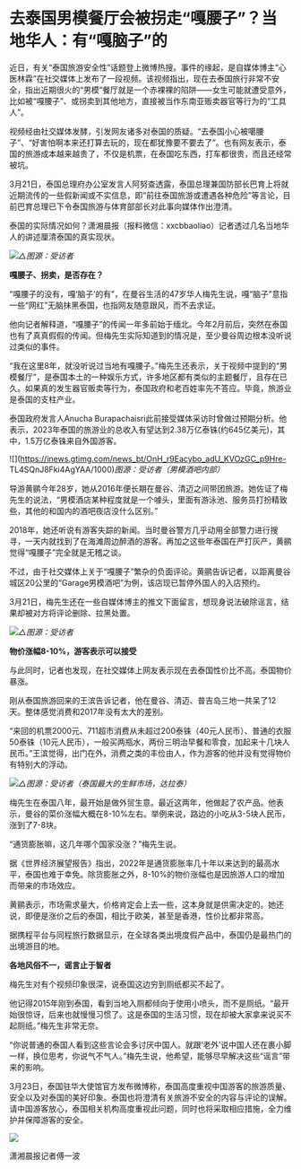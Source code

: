 # 去泰国男模餐厅会被拐走“嘎腰子”？当地华人：有“嘎脑子”的

近日，有关“泰国旅游安全性”话题登上微博热搜。事件的缘起，是自媒体博主“心医林霖”在社交媒体上发布了一段视频。该视频指出，现在去泰国旅行非常不安全，指出近期很火的“男模”餐厅就是一个赤裸裸的陷阱——女生可能就遭受意外，比如被“嘎腰子”、或拐卖到其他地方，直接被当作东南亚贩卖器官等行为的“工具人”。

视频经由社交媒体发酵，引发网友诸多对泰国的质疑。“去泰国小心被噶腰子”、“好害怕啊本来还打算去玩的，现在都犹豫要不要去了”。也有网友表示，泰国的旅游成本越来越贵了，不仅是机票，在泰国吃东西，打车都很贵，而且还经常被坑。

3月21日，泰国总理府办公室发言人阿努查透露，泰国总理兼国防部长巴育上将就近期流传的一些假新闻或不实信息，即“前往泰国旅游或遭遇各种危险”等言论，目前巴育总理已下令泰国旅游与体育部部长对此事向媒体作出澄清。

泰国的实际情况如何？潇湘晨报（报料微信：xxcbbaoliao）记者透过几名当地华人的讲述厘清泰国的真实现状。

![](https://inews.gtimg.com/news_bt/O0eUJPmvHEfTFS3KclrYruklAfoXlu68UoRdQ_z6-GheYAA/1000)_△图源：受访者_

**嘎腰子、拐卖，是否存在？**

“嘎腰子的没有，嘎‘脑子’的有”，在曼谷生活的47岁华人梅先生说，嘎“脑子”意指一些“网红”无脑抹黑泰国，也指网友随意跟风，而不去求证。

他向记者解释道，“嘎腰子”的传闻一年多前始于缅北。今年2月前后，突然在泰国也有了真真假假的传闻。但梅先生实际知道到的情况是，至少曼谷周边根本没听说过类似的事件。

“我在这里8年，就没听说过当地有嘎腰子。”梅先生还表示，关于视频中提到的“男模餐厅”，是泰国本土的一种娱乐方式，许多地区都有类似的主题餐厅，且存在已久。如果真的发生器官贩卖等行为，泰国政府和老百姓率先不答应。毕竟，旅游业是泰国的支柱产业。

泰国政府发言人Anucha
Burapachaisri此前接受媒体采访时曾做过预期分析。他表示，2023年泰国的旅游业的总收入有望达到2.38万亿泰铢(约645亿美元)，其中，1.5万亿泰铢来自外国游客。

![](https://inews.gtimg.com/news_bt/OnH_r9Eacybo_adU_KVOzGC_p9Hre-
TL4SQnJ8Fki4AgYAA/1000)_图源：受访者（男模酒吧内部）_

导游黄鹂今年28岁，她从2016年便长期在曼谷、清迈之间带团旅游。她佐证了梅先生的说法，“男模酒店某种程度就是一个噱头，里面有游泳池、服务员打扮精致些，其他的和国内的酒吧夜店没什么区别。”

2018年，她还听说有游客失踪的新闻。当时曼谷警方几乎动用全部警力进行搜寻，一天内就找到了在海滩周边醉酒的游客。再加之这些年泰国在严打灰产，黄鹂觉得“嘎腰子”完全就是无稽之谈。

不过，由于社交媒体上关于“嘎腰子”繁杂的负面评论。黄鹂告诉记者，以距离曼谷城区20公里的“Garage男模酒吧”为例，该店现已暂停外国人的入店预约。

3月21日，梅先生还在一些自媒体博主的推文下面留言，想现身说法破除谣言，结果却被对方将评论删除、拉黑处置。

![](https://inews.gtimg.com/news_bt/ORk7gKHCpa4aMdPrISK7gkgwrmmI_v7UpNrWW0N0CscjQAA/1000)_△图源：受访者_

**物价涨幅8-10%，游客表示可以接受**

与此同时，记者也发现，在社交媒体上网友表示现在去泰国性价比不高。泰国物价暴涨。

刚从泰国旅游回来的王滨告诉记者，他在曼谷、清迈、普吉岛三地一共呆了12天。整体感觉消费和2017年没有太大的差别。

“来回的机票2000元、711超市消费从未超过200泰铢（40元人民币）、普通的衣服50泰铢（10元人民币），一般买两瓶水，两份三明治早餐和零食，加起来十几块人民币。”王滨觉得，出门在外，消费之类的丰俭由人，作为游客的他并没有觉得物价有特别大的浮动。

![](https://inews.gtimg.com/news_bt/O04lN9sTe2AOvhgMOXFbhA5OKHS65j4q01tHbgHzJT4YEAA/1000)_△图源：受访者（泰国最大的生鲜市场，达拉泰）_

梅先生在泰国八年，最开始是做外贸生意。最近这两年，他做起了农产品。他表示，曼谷的菜价涨幅大概在8-10%左右。举例来说，路边的小吃从3-5块人民币，涨到了7-8块。

“通货膨胀嘛，这几年哪个国家没涨？”梅先生说。

据《世界经济展望报告》指出，2022年是通货膨胀率几十年以来达到的最高水平，泰国也难于幸免。除货膨胀之外，8-10%的物价涨幅也是因旅游人口的增加而带来的市场效应。

黄鹂表示，市场需求量大，价格肯定会上去一些，这本身就是供需决定的。她还说，即便是涨价之后的泰国，相比于欧美，甚至是香港，性价比都非常高。

据携程平台与同程旅行数据显示，在全球各类出境度假产品中，泰国仍是最热门的出境游目的地。

**各地风俗不一，谣言止于智者**

梅先生对有个视频印象很深，说泰国这边穷到厕纸都买不起了。

他记得2015年刚到泰国，看到当地入厕都倾向于使用小喷头，而不是厕纸。“最开始很惊讶，后来也就慢慢习惯了。这是泰国的生活习惯，现在却被大家拿来说买不起厕纸。”梅先生非常无奈。

“你说普通的泰国人看到这些言论会多讨厌中国人。就跟‘老外’说中国人还在裹小脚一样，换位思考，你说气不气人。”梅先生说，他希望，能够尽早解决这些“谣言”带来的影响。

3月23日，泰国驻华大使馆官方发布微博称，泰国高度重视中国游客的旅游质量、安全以及对泰国的美好印象。泰国也将澄清有关旅游不安全的内容与评论的误解。请中国游客放心，泰国相关机构高度重视此问题，同时也将采取相应措施，全力维护并保障游客的安全。

![](https://inews.gtimg.com/news_bt/O74t8xCclG8O4Go_MBHl-u5hn4HokI2ATvV8DYdDZgUwcAA/1000)

潇湘晨报记者傅一波

